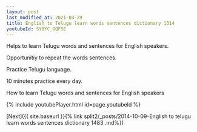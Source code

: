 ```yaml
---
layout: post
last_modified_at: 2021-03-29
title: English to Telugu learn words sentences dictionary 1314 
youtubeId: SY0YC_OQFSE
---
```

 
 
Helps to learn Telugu words and sentences for English speakers.

Opportunitiy to repeat the words sentences. 

Practice Telugu language. 
 
10 minutes practice every day. 
 
How to learn Telugu words and sentences for English speakers 
 
{% include youtubePlayer.html id=page.youtubeId %}
 
 
[Next]({{ site.baseurl }}{% link  split2/_posts/2014-10-09-English to telugu learn words sentences dictionary 1483 .md%})
 
